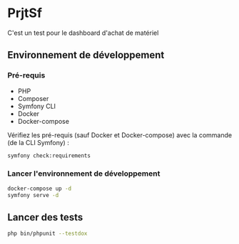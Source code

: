 # PrjtSf

C'est un test pour le dashboard d'achat de matériel

## Environnement de développement

### Pré-requis

- PHP
- Composer
- Symfony CLI
- Docker
- Docker-compose

Vérifiez les pré-requis (sauf Docker et Docker-compose) avec la commande (de la CLI Symfony) :

```bash
symfony check:requirements
```

### Lancer l'environnement de développement

```bash
docker-compose up -d
symfony serve -d
```

## Lancer des tests

```bash
php bin/phpunit --testdox
```
